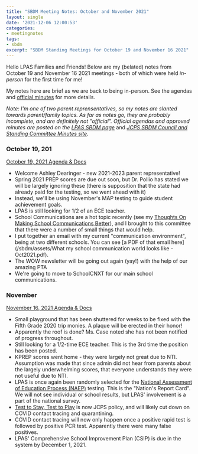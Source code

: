 ```yaml
---
title: "SBDM Meeting Notes: October and November 2021"
layout: single
date: '2021-12-06 12:00:53'
categories:
- meetingnotes
tags:
- sbdm
excerpt: "SBDM Standing Meetings for October 19 and November 16 2021"
---
```


Hello LPAS Families and Friends! Below are my (belated) notes from October 19 and November 16 2021 meetings - both of which were held *in-person* for the first time for me!

My notes here are brief as we are back to being in-person. See the agendas and [official minutes](https://sppublic.jefferson.kyschools.us/sbdm/SitePages/Home.aspx) for more details.

*Note: I'm one of two parent reprensentatives, so my notes are slanted towards parent/family topics. As far as notes go, they are probably incomplete, and are definitely not "official". Official agendas and approved minutes are posted on the* [*LPAS SBDM page*](http://lincoln.jefferson.kyschools.us/groups/14915/site_based_decision_making_council_sbdm/sbdm) and [*JCPS SBDM Council and Standing Committee Minutes site*](https://sppublic.jefferson.kyschools.us/sbdm/SitePages/Home.aspx).


### October 19, 201 ###
[October 19, 2021 Agenda & Docs](https://drive.google.com/drive/u/0/folders/10ozbkN9K0-KFF5neLgTcFNGamv6XdZdV)

- Welcome Ashley Dearinger - new 2021-2023 parent representative!
- Spring 2021 PREP scores are due out soon, but Dr. Pollio has stated we will be largely ignoring these (there is supposition that the state had already paid for the testing, so we went ahead with it)
- Instead, we'll be using November's MAP testing to guide student achievement goals.
- LPAS is still looking for 1/2 of an ECE teacher.
- School Communications are a hot topic recently (see my [Thoughts On Making School Communications Better](https://benwilson.org/sbdm/thoughts/school-communications/)), and I brought to this committee that there were a number of small things that would help.
- I put together an email with my current "communication environment", being at two different schools. You can see [a PDF of that email here](/sbdm/assets/What my school communication world looks like - Oct2021.pdf).
- The WOW newsletter will be going out again (yay!) with the help of our amazing PTA
- We're going to move to SchoolCNXT for our main school communications.

### November ###
[November 16, 2021 Agenda & Docs](https://drive.google.com/drive/u/0/folders/1OESvcALkBA9zYUEWRYQA3TeMuqddsAQB)
- Small playground that has been shuttered for weeks to be fixed with the Fifth Grade 2020 trip monies. A plaque will be erected in their honor!
- Apparently the roof is done? Ms. Case noted she has not been notified of progress throughout. 
- Still looking for a 1/2-time ECE teacher. This is the 3rd time the position has been posted.
- KPREP scores went home - they were largely not great due to NTI. Assumption was made that since admin did not hear from parents about the largely underwhelming scores, that everyone understands they were not useful due to NTI.
- LPAS is once again been randomly selected for the [National Assessment of Education Process (NAEP)](https://nces.ed.gov/nationsreportcard/) testing. This is the "Nation's Report Card". We will not see individual or school results, but LPAS' involvement is a part of the national survey. 
- [Test to Stay, Test to Play](https://www.jefferson.kyschools.us/test-stay) is now JCPS policy, and will likely cut down on COVID contact tracing and quarantining.
- COVID contact tracing will now only happen once a positive rapid test is followed by positive PCR test. Apparently there were many false positives.   
- LPAS' Comprehensive School Improvement Plan (CSIP) is due in the system by December 1, 2021.
